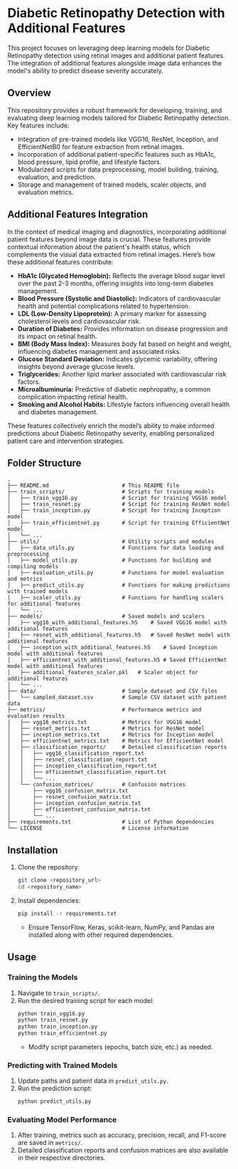 # Diabetic Retinopathy Detection with Additional Features

This project focuses on leveraging deep learning models for Diabetic Retinopathy detection using retinal images and additional patient features. The integration of additional features alongside image data enhances the model's ability to predict disease severity accurately.

## Overview

This repository provides a robust framework for developing, training, and evaluating deep learning models tailored for Diabetic Retinopathy detection. Key features include:

- Integration of pre-trained models like VGG16, ResNet, Inception, and EfficientNetB0 for feature extraction from retinal images.
- Incorporation of additional patient-specific features such as HbA1c, blood pressure, lipid profile, and lifestyle factors.
- Modularized scripts for data preprocessing, model building, training, evaluation, and prediction.
- Storage and management of trained models, scaler objects, and evaluation metrics.

## Additional Features Integration

In the context of medical imaging and diagnostics, incorporating additional patient features beyond image data is crucial. These features provide contextual information about the patient's health status, which complements the visual data extracted from retinal images. Here’s how these additional features contribute:

- **HbA1c (Glycated Hemoglobin):** Reflects the average blood sugar level over the past 2-3 months, offering insights into long-term diabetes management.
- **Blood Pressure (Systolic and Diastolic):** Indicators of cardiovascular health and potential complications related to hypertension.
- **LDL (Low-Density Lipoprotein):** A primary marker for assessing cholesterol levels and cardiovascular risk.
- **Duration of Diabetes:** Provides information on disease progression and its impact on retinal health.
- **BMI (Body Mass Index):** Measures body fat based on height and weight, influencing diabetes management and associated risks.
- **Glucose Standard Deviation:** Indicates glycemic variability, offering insights beyond average glucose levels.
- **Triglycerides:** Another lipid marker associated with cardiovascular risk factors.
- **Microalbuminuria:** Predictive of diabetic nephropathy, a common complication impacting retinal health.
- **Smoking and Alcohol Habits:** Lifestyle factors influencing overall health and diabetes management.

These features collectively enrich the model’s ability to make informed predictions about Diabetic Retinopathy severity, enabling personalized patient care and intervention strategies.

## Folder Structure

```
.
├── README.md                       # This README file
├── train_scripts/                  # Scripts for training models
│   ├── train_vgg16.py              # Script for training VGG16 model
│   ├── train_resnet.py             # Script for training ResNet model
│   ├── train_inception.py          # Script for training Inception model
│   ├── train_efficientnet.py       # Script for training EfficientNet model
│   └── ...
├── utils/                          # Utility scripts and modules
│   ├── data_utils.py               # Functions for data loading and preprocessing
│   ├── model_utils.py              # Functions for building and compiling models
│   ├── evaluation_utils.py         # Functions for model evaluation and metrics
│   ├── predict_utils.py            # Functions for making predictions with trained models
│   ├── scaler_utils.py             # Functions for handling scalers for additional features
│   └── ...
├── models/                         # Saved models and scalers
│   ├── vgg16_with_additional_features.h5    # Saved VGG16 model with additional features
│   ├── resnet_with_additional_features.h5   # Saved ResNet model with additional features
│   ├── inception_with_additional_features.h5    # Saved Inception model with additional features
│   ├── efficientnet_with_additional_features.h5 # Saved EfficientNet model with additional features
│   ├── additional_features_scaler.pkl   # Scaler object for additional features
│   └── ...
├── data/                           # Sample dataset and CSV files
│   └── sampled_dataset.csv         # Sample CSV dataset with patient data
├── metrics/                        # Performance metrics and evaluation results
│   ├── vgg16_metrics.txt           # Metrics for VGG16 model
│   ├── resnet_metrics.txt          # Metrics for ResNet model
│   ├── inception_metrics.txt       # Metrics for Inception model
│   ├── efficientnet_metrics.txt    # Metrics for EfficientNet model
│   ├── classification_reports/     # Detailed classification reports
│   │   ├── vgg16_classification_report.txt
│   │   ├── resnet_classification_report.txt
│   │   ├── inception_classification_report.txt
│   │   ├── efficientnet_classification_report.txt
│   │   └── ...
│   └── confusion_matrices/         # Confusion matrices
│       ├── vgg16_confusion_matrix.txt
│       ├── resnet_confusion_matrix.txt
│       ├── inception_confusion_matrix.txt
│       ├── efficientnet_confusion_matrix.txt
│       └── ...
├── requirements.txt                # List of Python dependencies
└── LICENSE                         # License information

```

## Installation

1. Clone the repository:
   ```bash
   git clone <repository_url>
   cd <repository_name>
   ```

2. Install dependencies:
   ```bash
   pip install -r requirements.txt
   ```
   - Ensure TensorFlow, Keras, scikit-learn, NumPy, and Pandas are installed along with other required dependencies.

## Usage

### Training the Models

1. Navigate to `train_scripts/`.
2. Run the desired training script for each model:
   ```bash
   python train_vgg16.py
   python train_resnet.py
   python train_inception.py
   python train_efficientnet.py
   ```
   - Modify script parameters (epochs, batch size, etc.) as needed.

### Predicting with Trained Models

1. Update paths and patient data in `predict_utils.py`.
2. Run the prediction script:
   ```bash
   python predict_utils.py
   ```

### Evaluating Model Performance

1. After training, metrics such as accuracy, precision, recall, and F1-score are saved in `metrics/`.
2. Detailed classification reports and confusion matrices are also available in their respective directories.
